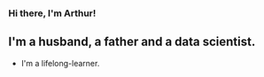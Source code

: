 ### Hi there, I'm Arthur!

## I'm a husband, a father and a data scientist.
- I'm a lifelong-learner.
